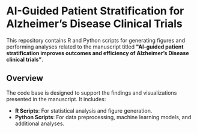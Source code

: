 # AI-Guided Patient Stratification for Alzheimer’s Disease Clinical Trials

This repository contains R and Python scripts for generating figures and performing analyses related to the manuscript titled **"AI-guided patient stratification improves outcomes and efficiency of Alzheimer’s Disease clinical trials"**.

## Overview

The code base is designed to support the findings and visualizations presented in the manuscript. It includes:

- **R Scripts**: For statistical analysis and figure generation.
- **Python Scripts**: For data preprocessing, machine learning models, and additional analyses.
